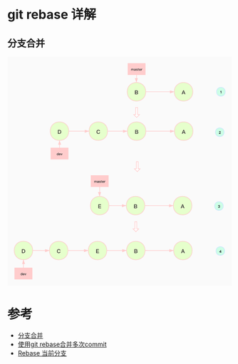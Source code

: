 # git rebase 详解

## 分支合并
![git-rebase.png](./images/git-rebase.jpg)
# 参考

* [分支合并](http://gitbook.liuhui998.com/4_2.html)
* [使用git rebase合并多次commit](https://juejin.cn/post/6844903600976576519)
* [Rebase 当前分支](https://www.liaoxuefeng.com/wiki/896043488029600/1216289527823648)

